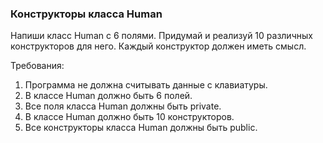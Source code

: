 
### Конструкторы класса Human

Напиши класс Human с 6 полями. Придумай и реализуй 10 различных конструкторов для него. Каждый конструктор должен иметь смысл.


Требования:
1.	Программа не должна считывать данные с клавиатуры.
2.	В классе Human должно быть 6 полей.
3.	Все поля класса Human должны быть private.
4.	В классе Human должно быть 10 конструкторов.
5.	Все конструкторы класса Human должны быть public.


